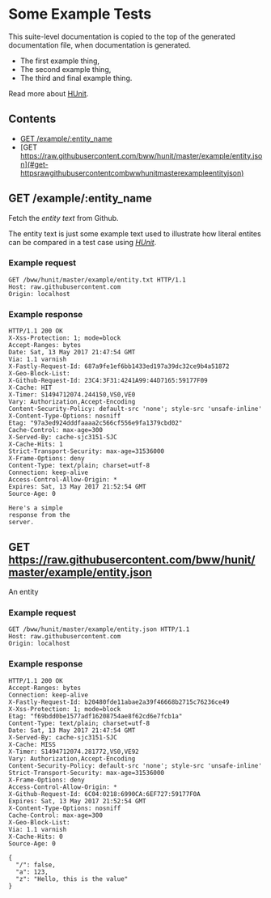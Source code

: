 # Some Example Tests

This suite-level documentation is copied to the top of the generated
documentation file, when documentation is generated.
  
  * The first example thing,
  * The second example thing,
  * The third and final example thing.

Read more about [HUnit](https://github.com/bww/hunit).

## Contents

* [GET /example/:entity_name](#get-exampleentityname)
* [GET https://raw.githubusercontent.com/bww/hunit/master/example/entity.json](#get-httpsrawgithubusercontentcombwwhunitmasterexampleentityjson)

## GET /example/:entity_name

Fetch the *entity text* from Github.

The entity text is just some example text used to illustrate how literal
entites can be compared in a test case using [*HUnit*](https://github.com/bww/hunit).

### Example request

```http
GET /bww/hunit/master/example/entity.txt HTTP/1.1
Host: raw.githubusercontent.com
Origin: localhost

```
### Example response

```http
HTTP/1.1 200 OK
X-Xss-Protection: 1; mode=block
Accept-Ranges: bytes
Date: Sat, 13 May 2017 21:47:54 GMT
Via: 1.1 varnish
X-Fastly-Request-Id: 687a9fe1ef6bb1433ed197a39dc32ce9b4a51872
X-Geo-Block-List: 
X-Github-Request-Id: 23C4:3F31:4241A99:44D7165:59177F09
X-Cache: HIT
X-Timer: S1494712074.244150,VS0,VE0
Vary: Authorization,Accept-Encoding
Content-Security-Policy: default-src 'none'; style-src 'unsafe-inline'
X-Content-Type-Options: nosniff
Etag: "97a3ed924dddfaaaa2c566cf556e9fa1379cbd02"
Cache-Control: max-age=300
X-Served-By: cache-sjc3151-SJC
X-Cache-Hits: 1
Strict-Transport-Security: max-age=31536000
X-Frame-Options: deny
Content-Type: text/plain; charset=utf-8
Connection: keep-alive
Access-Control-Allow-Origin: *
Expires: Sat, 13 May 2017 21:52:54 GMT
Source-Age: 0

Here's a simple
response from the
server.

```


## GET https://raw.githubusercontent.com/bww/hunit/master/example/entity.json

An entity

### Example request

```http
GET /bww/hunit/master/example/entity.json HTTP/1.1
Host: raw.githubusercontent.com
Origin: localhost

```
### Example response

```http
HTTP/1.1 200 OK
Accept-Ranges: bytes
Connection: keep-alive
X-Fastly-Request-Id: b20480fde11abae2a39f46668b2715c76236ce49
X-Xss-Protection: 1; mode=block
Etag: "f69bdd0be1577adf16208754ae8f62cd6e7fcb1a"
Content-Type: text/plain; charset=utf-8
Date: Sat, 13 May 2017 21:47:54 GMT
X-Served-By: cache-sjc3151-SJC
X-Cache: MISS
X-Timer: S1494712074.281772,VS0,VE92
Vary: Authorization,Accept-Encoding
Content-Security-Policy: default-src 'none'; style-src 'unsafe-inline'
Strict-Transport-Security: max-age=31536000
X-Frame-Options: deny
Access-Control-Allow-Origin: *
X-Github-Request-Id: 6C04:0218:6990CA:6EF727:59177F0A
Expires: Sat, 13 May 2017 21:52:54 GMT
X-Content-Type-Options: nosniff
Cache-Control: max-age=300
X-Geo-Block-List: 
Via: 1.1 varnish
X-Cache-Hits: 0
Source-Age: 0

{
  "/": false,
  "a": 123,
  "z": "Hello, this is the value"
}
```


